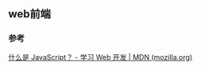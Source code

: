 ## web前端

### 参考

[什么是 JavaScript？ - 学习 Web 开发 | MDN (mozilla.org)](https://developer.mozilla.org/zh-CN/docs/Learn/JavaScript/First_steps/What_is_JavaScript)